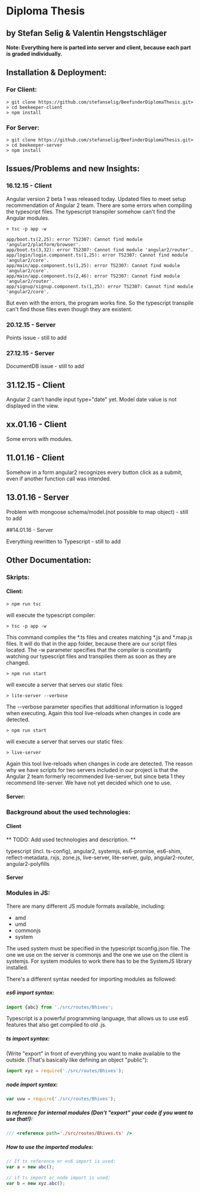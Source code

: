 # Diploma Thesis
## by Stefan Selig & Valentin Hengstschläger

**Note: Everything here is parted into server and client, because each part is graded individually.** 

## Installation & Deployment:

### For Client:

```shell
> git clone https://github.com/stefanselig/BeefinderDiplomaThesis.git>
> cd beekeeper-client
> npm install
```
### For Server:

```shell
> git clone https://github.com/stefanselig/BeefinderDiplomaThesis.git>
> cd beekeeper-server
> npm install
```


## Issues/Problems and new Insights:

### 16.12.15 - Client

Angular version 2 beta 1 was released today. Updated files to meet setup recommendation of Angular 2 team.
There are some errors when compiling the typescript files. The typescript transpiler somehow can't find the Angular modules.

```shell
> tsc -p app -w

app/boot.ts(2,25): error TS2307: Cannot find module 'angular2/platform/browser'.
app/boot.ts(3,32): error TS2307: Cannot find module 'angular2/router'.
app/login/login.component.ts(1,25): error TS2307: Cannot find module 'angular2/core'.
app/main/app.component.ts(1,25): error TS2307: Cannot find module 'angular2/core'.
app/main/app.component.ts(2,46): error TS2307: Cannot find module 'angular2/router'.
app/signup/signup.component.ts(1,25): error TS2307: Cannot find module 'angular2/core'.
```

But even with the errors, the program works fine. So the typescript transpile can't find those files even though they are existent.

### 20.12.15 - Server
Points issue - still to add

### 27.12.15 - Server
DocumentDB issue - still to add

## 31.12.15 - Client

Angular 2 can't handle input type="date" yet. Model date value is not displayed in the view.

## xx.01.16 - Client

Some errors with modules.

## 11.01.16 - Client

Somehow in a form angular2 recognizes every button click as a submit, even if another function call was intended.

## 13.01.16 - Server

Problem with mongoose schema/model.(not possible to map object) - still to add

##14.01.16 - Server

Everything rewritten to Typescript - still to add

## Other Documentation:

### Skripts: 

#### Client: 

```shell
> npm run tsc
```

will execute the typescript compiler:

```shell
> tsc -p app -w
```

This command compiles the \*.ts files and creates matching \*.js and \*.map.js files.
It will do that in the app folder, because there are our script files located.
The -w parameter specifies that the compiler is constantly watching our typescript files and transpiles them as soon as they are changed.

```shell
> npm run start
```

will execute a server that serves our static files:

```shell
> lite-server --verbose
```

The --verbose parameter specifies that additional information is logged when executing.
Again this tool live-reloads when changes in code are detected.

```shell
> npm run start
```

will execute a server that serves our static files:

```shell
> live-server
```

Again this tool live-reloads when changes in code are detected.
The reason why we have scripts for two servers included in our project is that the Angular 2 team formerly 
recommended live-server, but since beta 1 they recommend lite-server. We have not yet decided which one to use.

#### Server:

### Background about the used technologies:

#### Client

** TODO: Add used technologies and description. **

typescript (incl. ts-config), angular2, systemjs, es6-promise, es6-shim, reflect-metadata, rxjs, zone.js, live-server, lite-server, gulp, angular2-router, angular2-polyfills


#### Server

### Modules in JS:

There are many different JS module formats available, including:

- amd
- umd
- commonjs
- system

The used system must be specified in the typescript tsconfig.json file.
The one we use on the server is commonjs and the one we use on the client is systemjs.
For system modules to work there has to be the SystemJS library installed.

There's a different syntax needed for importing modules as followed:

##### es6 import syntax:

```javascript
import {abc} from './src/routes/Bhives';
```

Typescript is a powerful programming language, 
that allows us to use es6 features that also get compiled to old .js.

##### ts import syntax:
(Write "export" in front of everything you want to make 
available to the outside. (That's basically like defining an object "public"):

```javascript
import xyz = require('./src/routes/Bhives');
```

##### node import syntax:

```javascript
var uvw = require('./src/routes/Bhives');
```

##### ts reference for internal modules (Don't "export" your code if you want to use that!):

```javascript
/// <reference path='./src/routes/Bhives.ts' />
```

##### How to use the imported modules:

```javascript
// If ts reference or es6 import is used:
var a = new abc();

// if ts import or node import is used:
var b = new xyz.abc();
```


